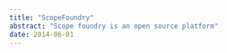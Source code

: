 ```yaml
---
title: "ScopeFoundry"
abstract: "Scope foundry is an open source platform"
date: 2014-06-01
---
```

